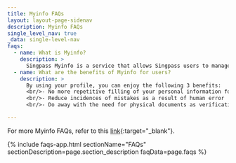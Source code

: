 ```yaml
---
title: Myinfo FAQs
layout: layout-page-sidenav
description: Myinfo FAQs
single_level_nav: true
_data: single-level-nav
faqs:
  - name: What is Myinfo?
    description: >
      Singpass Myinfo is a service that allows Singpass users to manage and consent to have their personal data retrieved across participating Government agencies and pre-fill forms for digital transactions This means that users need only provide personal data once to the digital service, instead of repeatedly providing data for every online transaction. Users can view their own personal data profile on their Singpass app under the Profile tab.
  - name: What are the benefits of Myinfo for users?
    description: >
      By using your profile, you can enjoy the following 3 benefits:
      <br/>- No more repetitive filling of your personal information for multiple online transactions
      <br/>- Reduce incidences of mistakes as a result of human error
      <br/>- Do away with the need for physical documents as verifications to complete transactions.

---
```


For more Myinfo FAQs, refer to this [link](https://https://api.singpass.gov.sg/library/myinfo/business/FAQ){:target="_blank"}.

{% include faqs-app.html sectionName="FAQs" sectionDescription=page.section_description faqData=page.faqs %}

